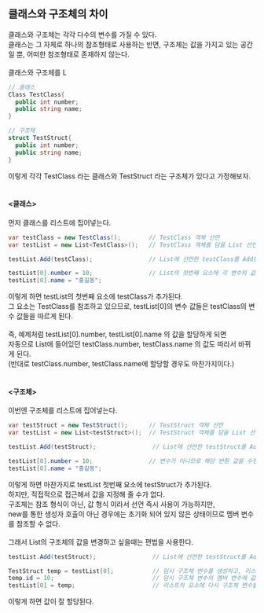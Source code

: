 ## 클래스와 구조체의 차이
클래스와 구조체는 각각 다수의 변수를 가질 수 있다.<br>
클래스는 그 자체로 하나의 참조형태로 사용하는 반면, 구조체는 값을 가지고 있는 공간일 뿐, 어떠한 참조형태로 존재하지 않는다.<br><br>
클래스와 구조체를 L
```cs
// 클래스
Class TestClass{
  public int number;
  public string name;
}

// 구조체
struct TestStruct{
  public int number;
  public string name;
}
```
이렇게 각각 TestClass 라는 클래스와 TestStruct 라는 구조체가 있다고 가정해보자.<br><br>
#### <클래스>
먼저 클래스를 리스트에 집어넣는다.

```cs
var testClass = new TestClass();        // TestClass 객체 선언
var testList = new List<TestClass>();   // TestClass 객체를 담을 List 선언

testList.Add(testClass);                // List에 선언한 testClass를 Add한다.

testList[0].number = 10;                // List의 첫번째 요소에 각 변수의 값 할당
testList[0].name = "홍길동";
```
이렇게 하면 testList의 첫번째 요소에 testClass가 추가된다.<br>
그 요소는 TestClass를 참조하고 있으므로, testList[0]의 변수 값들은 testClass의 변수 값들을 따르게 된다.<br><br>
즉, 예제처럼 testList[0].number, testList[0].name 의 값을 할당하게 되면<br>
자동으로 List에 들어있던 testClass.number, testClass.name 의 값도 따라서 바뀌게 된다.<br>
(반대로 testClass.number, testClass.name에 할당할 경우도 마찬가지이다.)<br><br>
#### <구조체>
이번엔 구조체를 리스트에 집어넣는다.
```cs
var testStruct = new TestStruct();      // TestStruct 객체 선언
var testList = new List<testStruct>();  // TestStruct 객체를 담을 List 선언

testList.Add(testStruct);                // List에 선언한 testStruct를 Add한다.

testList[0].number = 10;                // 변수가 아니므로 해당 반환 값을 수정할 수 없다는 오류 발생
testList[0].name = "홍길동";
```
이렇게 하면 마찬가지로 testList 첫번째 요소에 testStruct가 추가된다.<br>
하지만, 직접적으로 접근해서 값을 지정해 줄 수가 없다.<br>
구조체는 참조 형식이 아닌, 값 형식 이라서 선언 즉시 사용이 가능하지만,<br>
new를 통한 생성자 호출이 아닌 경우에는 초기화 되어 있지 않은 상태이므로 멤버 변수를 참조할 수 없다.<br><br>
그래서 List의 구조체의 값을 변경하고 싶을때는 편법을 사용한다.
```cs
testList.Add(testStruct);                // List에 선언한 testStruct를 Add한다.

TestStruct temp = testList[0];           // 임시 구조체 변수를 생성하고, 리스트의 요소를 할당한다.
temp.id = 10;                            // 임시 구조체 변수의 멤버 변수에 값을 할당한다.
testList[0] = temp;                      // 리스트의 요소에 다시 구조체 변수를 할당한다.
```
이렇게 하면 값이 잘 할당된다.
